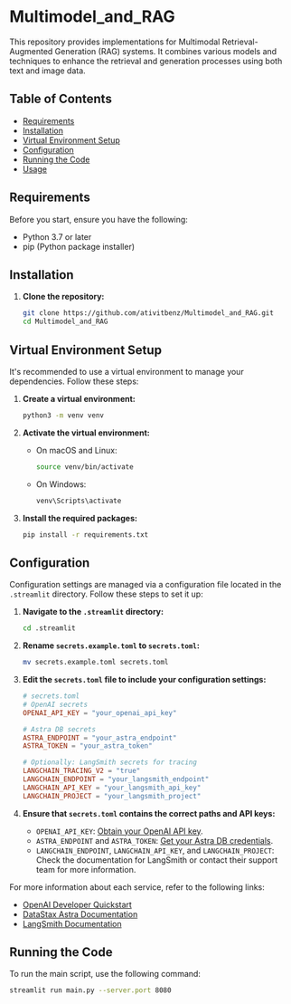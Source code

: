 # Multimodel_and_RAG

This repository provides implementations for Multimodal Retrieval-Augmented Generation (RAG) systems. It combines various models and techniques to enhance the retrieval and generation processes using both text and image data.

## Table of Contents

- [Requirements](#requirements)
- [Installation](#installation)
- [Virtual Environment Setup](#virtual-environment-setup)
- [Configuration](#configuration)
- [Running the Code](#running-the-code)
- [Usage](#usage)


## Requirements

Before you start, ensure you have the following:

- Python 3.7 or later
- pip (Python package installer)

## Installation

1. **Clone the repository:**

    ```sh
    git clone https://github.com/ativitbenz/Multimodel_and_RAG.git
    cd Multimodel_and_RAG
    ```

## Virtual Environment Setup

It's recommended to use a virtual environment to manage your dependencies. Follow these steps:

1. **Create a virtual environment:**

    ```sh
    python3 -m venv venv
    ```

2. **Activate the virtual environment:**

    - On macOS and Linux:

        ```sh
        source venv/bin/activate
        ```

    - On Windows:

        ```sh
        venv\Scripts\activate
        ```

3. **Install the required packages:**

    ```sh
    pip install -r requirements.txt
    ```

## Configuration

Configuration settings are managed via a configuration file located in the `.streamlit` directory. Follow these steps to set it up:

1. **Navigate to the `.streamlit` directory:**

    ```sh
    cd .streamlit
    ```

2. **Rename `secrets.example.toml` to `secrets.toml`:**

    ```sh
    mv secrets.example.toml secrets.toml
    ```

3. **Edit the `secrets.toml` file to include your configuration settings:**

    ```toml
    # secrets.toml
    # OpenAI secrets
    OPENAI_API_KEY = "your_openai_api_key"

    # Astra DB secrets
    ASTRA_ENDPOINT = "your_astra_endpoint"
    ASTRA_TOKEN = "your_astra_token"

    # Optionally: LangSmith secrets for tracing
    LANGCHAIN_TRACING_V2 = "true"
    LANGCHAIN_ENDPOINT = "your_langsmith_endpoint"
    LANGCHAIN_API_KEY = "your_langsmith_api_key"
    LANGCHAIN_PROJECT = "your_langsmith_project"
    ```

4. **Ensure that `secrets.toml` contains the correct paths and API keys:**

    - `OPENAI_API_KEY`: [Obtain your OpenAI API key](https://openai.com/docs/developer-quickstart/).
    - `ASTRA_ENDPOINT` and `ASTRA_TOKEN`: [Get your Astra DB credentials](https://docs.datastax.com/en/astra/docs/).
    - `LANGCHAIN_ENDPOINT`, `LANGCHAIN_API_KEY`, and `LANGCHAIN_PROJECT`: Check the documentation for LangSmith or contact their support team for more information.

For more information about each service, refer to the following links:

- [OpenAI Developer Quickstart](https://openai.com/docs/developer-quickstart/)
- [DataStax Astra Documentation](https://docs.datastax.com/en/astra/docs/)
- [LangSmith Documentation](https://example-langsmith-docs.com/)


## Running the Code

To run the main script, use the following command:

```sh
streamlit run main.py --server.port 8080
```
